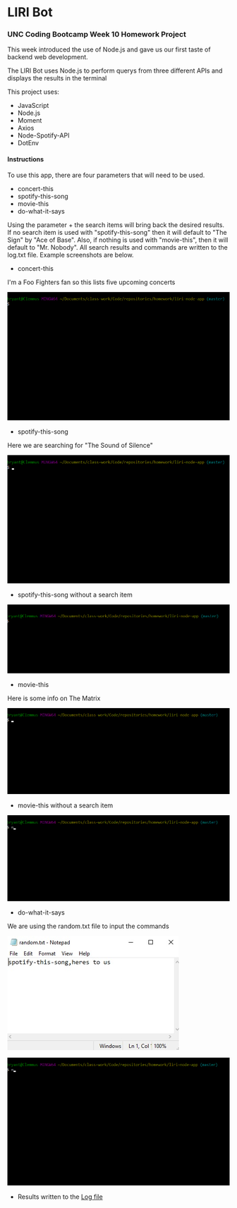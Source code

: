 # LIRI Bot

### UNC Coding Bootcamp Week 10 Homework Project


This week introduced the use of Node.js and gave us our first taste of backend web development.  

The LIRI Bot uses Node.js to perform querys from three different APIs and displays the results in the terminal

This project uses:

* JavaScript
* Node.js
* Moment
* Axios
* Node-Spotify-API
* DotEnv

#### Instructions

To use this app, there are four parameters that will need to be used.

- concert-this
- spotify-this-song
- movie-this
- do-what-it-says

Using the parameter + the search items will bring back the desired results.  If no search item is used with "spotify-this-song" then it will default to "The Sign" by "Ace of Base".  Also, if nothing is used with "movie-this", then it will default to "Mr. Nobody".  All search results and commands are written to the log.txt file.  Example screenshots are below.

* concert-this

I'm a Foo Fighters fan so this lists five upcoming concerts

![concert-this](/images/concert-this.gif)

* spotify-this-song

Here we are searching for "The Sound of Silence"

![spotify-this-song](/images/spotify-this-song.gif)

* spotify-this-song without a search item

![spotify-without-search](/images/spotify-this-song-the-sign.gif)

* movie-this

Here is some info on The Matrix

![movie-this](/images/movie-this.gif)

* movie-this without a search item

![movie-without-search](/images/movie-this-nobody.gif)

* do-what-it-says

We are using the random.txt file to input the commands

![random](/images/random.jpg)

![do-what-it-says](/images/do-what-it-says.gif)

* Results written to the [Log file](/log.txt)


